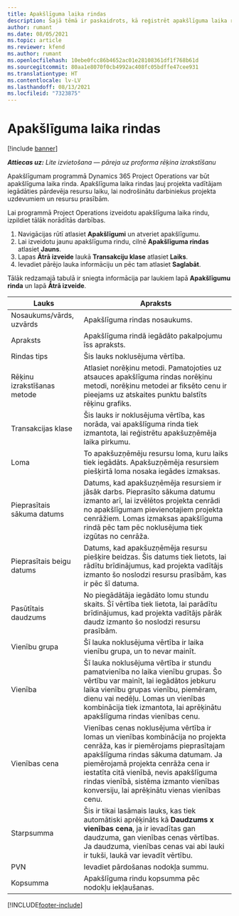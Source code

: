 ```yaml
---
title: Apakšlīguma laika rindas
description: Šajā tēmā ir paskaidrots, kā reģistrēt apakšlīguma laika rindas un reģistrēt laika iegādi no pārdevējiem.
author: rumant
ms.date: 08/05/2021
ms.topic: article
ms.reviewer: kfend
ms.author: rumant
ms.openlocfilehash: 10ebe0fcc86b4652ac01e28108361df1f768b61d
ms.sourcegitcommit: 80aa1e8070f0cb4992ac408fc05bdffe47cee931
ms.translationtype: HT
ms.contentlocale: lv-LV
ms.lasthandoff: 08/13/2021
ms.locfileid: "7323875"
---
```

# <a name="subcontract-lines-for-time"></a>Apakšlīguma laika rindas

[!include [banner](../../includes/dataverse-preview.md)]

_**Attiecas uz:** Lite izvietošana — pāreja uz proforma rēķina izrakstīšanu_

Apakšlīgumam programmā Dynamics 365 Project Operations var būt apakšlīguma laika rinda. Apakšlīguma laika rindas ļauj projekta vadītājam iegādāties pārdevēja resursu laiku, lai nodrošinātu darbiniekus projekta uzdevumiem un resursu prasībām.

Lai programmā Project Operations izveidotu apakšlīguma laika rindu, izpildiet tālāk norādītās darbības.

1. Navigācijas rūtī atlasiet **Apakšlīgumi** un atveriet apakšlīgumu.
2. Lai izveidotu jaunu apakšlīguma rindu, cilnē **Apakšlīguma rindas** atlasiet **Jauns**.
3. Lapas **Ātrā izveide** laukā **Transakciju klase** atlasiet **Laiks**.
4. Ievadiet pārējo lauka informāciju un pēc tam atlasiet **Saglabāt**.

  Tālāk redzamajā tabulā ir sniegta informācija par laukiem lapā **Apakšlīgumu rinda** un lapā **Ātrā izveide**.

| **Lauks** | **Apraksts** |
| --- | --- |
| Nosaukums/vārds, uzvārds | Apakšlīguma rindas nosaukums. |
| Apraksts | Apakšlīguma rindā iegādāto pakalpojumu īss apraksts. | 
| Rindas tips | Šis lauks noklusējuma vērtība.  |
| Rēķinu izrakstīšanas metode | Atlasiet norēķinu metodi. Pamatojoties uz atsauces apakšlīguma rindas norēķinu metodi, norēķinu metodei ar fiksēto cenu ir pieejams uz atskaites punktu balstīts rēķinu grafiks. |
| Transakcijas klase | Šis lauks ir noklusējuma vērtība, kas norāda, vai apakšlīguma rinda tiek izmantota, lai reģistrētu apakšuzņēmēja laika pirkumu. |
| Loma | To apakšuzņēmēju resursu loma, kuru laiks tiek iegādāts. Apakšuzņēmēja resursiem piešķirtā loma nosaka iegādes izmaksas. |
| Pieprasītais sākuma datums | Datums, kad apakšuzņēmēja resursiem ir jāsāk darbs. Pieprasīto sākuma datumu izmanto arī, lai izvēlētos projekta cenrādi no apakšlīgumam pievienotajiem projekta cenrāžiem. Lomas izmaksas apakšlīguma rindā pēc tam pēc noklusējuma tiek izgūtas no cenrāža. |
| Pieprasītais beigu datums | Datums, kad apakšuzņēmēja resursu piešķire beidzas. Šis datums tiek lietots, lai rādītu brīdinājumus, kad projekta vadītājs izmanto šo noslodzi resursu prasībām, kas ir pēc šī datuma. |
| Pasūtītais daudzums | No piegādātāja iegādāto lomu stundu skaits. Šī vērtība tiek lietota, lai parādītu brīdinājumus, kad projekta vadītājs pārāk daudz izmanto šo noslodzi resursu prasībām. |
| Vienību grupa | Šī lauka noklusējuma vērtība ir laika vienību grupa, un to nevar mainīt.  |
| Vienība | Šī lauka noklusējuma vērtība ir stundu pamatvienība no laika vienību grupas. Šo vērtību var mainīt, lai iegādātos jebkuru laika vienību grupas vienību, piemēram, dienu vai nedēļu. Lomas un vienības kombinācija tiek izmantota, lai aprēķinātu apakšlīguma rindas vienības cenu. |
| Vienības cena | Vienības cenas noklusējuma vērtība ir lomas un vienības kombinācija no projekta cenrāža, kas ir piemērojams pieprasītajam apakšlīguma rindas sākuma datumam. Ja piemērojamā projekta cenrāža cena ir iestatīta citā vienībā, nevis apakšlīguma rindas vienībā, sistēma izmanto vienības konversiju, lai aprēķinātu vienas vienības cenu. |
| Starpsumma | Šis ir tikai lasāmais lauks, kas tiek automātiski aprēķināts kā **Daudzums x vienības cena**, ja ir ievadītas gan daudzuma, gan vienības cenas vērtības. Ja daudzuma, vienības cenas vai abi lauki ir tukši, laukā var ievadīt vērtību. |
| PVN |  Ievadiet pārdošanas nodokļa summu. |
| Kopsumma | Apakšlīguma rindu kopsumma pēc nodokļu iekļaušanas. |


[!INCLUDE[footer-include](../../includes/footer-banner.md)]
